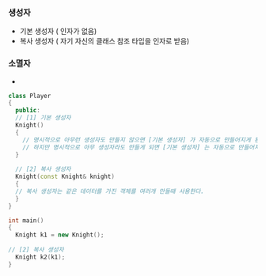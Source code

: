 ### 생성자
- 기본 생성자 ( 인자가 없음)
- 복사 생성자 ( 자기 자신의 클래스 참조 타입을 인자로 받음) 
### 소멸자
- 
```C++
class Player
{
  public:
  // [1] 기본 생성자
  Knight()
  {
    // 명시적으로 아무런 생성자도 만들지 않으면 [기본 생성자] 가 자동으로 만들어지게 된다.
    // 하지만 명시적으로 아무 생성자라도 만들게 되면 [기본 생성자] 는 자동으로 만들어지지 않게 된다.
  }
  
  // [2] 복사 생성자
  Knight(const Knight& knight)
  {
  // 복사 생성자는 같은 데이터를 가진 객체를 여러개 만들때 사용한다.
  } 
}

int main()
{
  Knight k1 = new Knight();
  
// [2] 복사 생성자
  Knight k2(k1);
}
```
